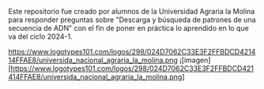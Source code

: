 Este repositorio fue creado por alumnos de la Universidad Agraria la Molina para responder preguntas sobre "Descarga y búsqueda de patrones de una secuencia de ADN" con el fin de poner en práctica lo aprendido en lo que va del ciclo 2024-1.



https://www.logotypes101.com/logos/298/024D7062C33E3F2FFBDCD421414FFAE8/universida_nacional_agraria_la_molina.png
¡[imagen][https://www.logotypes101.com/logos/298/024D7062C33E3F2FFBDCD421414FFAE8/universida_nacional_agraria_la_molina.png]
